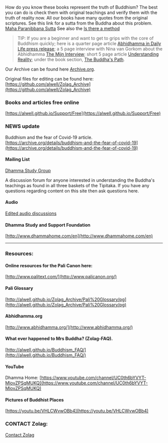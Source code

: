 How do you know these books represent the truth of Buddhism? The best you can do is check them with original teachings and verify them with the truth of reality now. All our books have many quotes from the original scriptures. See this link for a sutta from the Buddha about this problem. [Maha Paranibbana Sutta](https://github.com/alwell/Zolag_Archive/blob/master/Mah%C4%81parinibb%C4%81naSutta.md)
See also the [Is there a method](https://github.com/alwell/Zolag_Archive/blob/master/isthereamethod.md)

> TIP: If you are a beginner and want to get to grips with the core of Buddhism quickly; here is a quarter page article [Abhidhamma in Daily Life press release](https://zolag-2.gitbook.io/zolag-ebooks/); a 5 page interview with Nina van Gorkom about the Abhidhamma [The Mijn Interview](https://zolag-2.gitbook.io/mijn-interview/); short 5 page article [Understanding Reality](https://zolag-2.gitbook.io/understanding-reality/); under the book section, [The Buddha's Path](https://zolag-2.gitbook.io/the-buddha-s-path/).

Our Archive can be found here [Archive.org](http://archive.org/bookmarks/Alan%20Weller). 

Original files for editing can be found here: [https://github.com/alwell/Zolag_Archive](https://github.com/alwell/Zolag_Archive)


### Books and articles free online

[https://alwell.github.io/Support/Free](https://alwell.github.io/Support/Free)

### NEWS update
Buddhism and the fear of Covid-19 article.
[https://archive.org/details/buddhism-and-the-fear-of-covid-19](https://archive.org/details/buddhism-and-the-fear-of-covid-19)

####  Mailing List

[Dhamma Study Group](https://groups.io/g/dsg)

A discussion forum for anyone interested in understanding the Buddha's teachings as found in all three baskets of the Tipitaka. If you have any questions regarding content on this site then ask questions here.
 
#### Audio

[Edited audio discussions](http://www.dhammastudygroup.org)

#### Dhamma Study and Support Foundation
[http://www.dhammahome.com/en](http://www.dhammahome.com/en)

---

### Resources:

#### Online resources for the Pali Canon here:

[http://www.palitext.com/](http://www.palicanon.org/)

#### Pali Glossary

[http://alwell.github.io/Zolag_Archive/Pali%20Glossary/pg](http://alwell.github.io/Zolag_Archive/Pali%20Glossary/pg)

#### Abhidhamma.org
[http://www.abhidhamma.org/](http://www.abhidhamma.org/)


#### What ever happened to Mrs Buddha? (Zolag-FAQ).

[http://alwell.github.io/Buddhism_FAQ/](http://alwell.github.io/Buddhism_FAQ/)

#### YouTube
Dhamma Home: [https://www.youtube.com/channel/UC0th6bYVYT-MlovZPSqMUKQ](https://www.youtube.com/channel/UC0th6bYVYT-MlovZPSqMUKQ)

#### Pictures of Buddhist Places
[https://youtu.be/VHLCWvwOBb4](https://youtu.be/VHLCWvwOBb4)






### CONTACT Zolag: 

[Contact Zolag](https://docs.google.com/forms/d/e/1FAIpQLSf5lxYq2sVNpwgGuSzN51IMZVEdLB_KhzTKzqvW3hQo9CcZVg/viewform?usp=sf_link)

